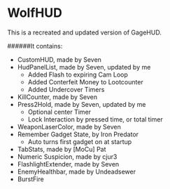 # WolfHUD

This is a recreated and updated version of GageHUD.

######It contains:
- CustomHUD, made by Seven
- HudPanelList, made by Seven, updated by me
  - Added Flash to expiring Cam Loop
  - Added Conterfeit Money to Lootcounter
  - Added Undercover Timers
- KillCounter, made by Seven
- Press2Hold, made by Seven, updated by me
  - Optional center Timer
  - Lock Interaction by pressed time, or total timer
- WeaponLaserColor, made by Seven
- Remember Gadget State, by Iron Predator
  - Auto turns first gadget on at startup
- TabStats, made by [MoCu] Pat
- Numeric Suspicion, made by cjur3
- FlashlightExtender, made by Seven
- EnemyHealthbar, made by Undeadsewer
- BurstFire
